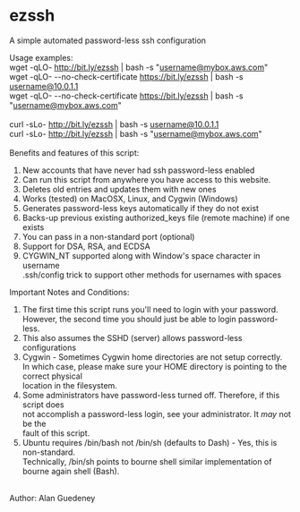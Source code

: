 # ezssh
A simple automated password-less ssh configuration

Usage examples:<br>
wget -qLO- http://bit.ly/ezssh | bash -s "<username@mybox.aws.com>"<br>
wget -qLO- --no-check-certificate https://bit.ly/ezssh | bash -s username@10.0.1.1<br>
wget -qLO- --no-check-certificate https://bit.ly/ezssh | bash -s "<username@mybox.aws.com>"<br>
<br>
curl -sLo- http://bit.ly/ezssh | bash -s username@10.0.1.1<br>
curl -sLo- http://bit.ly/ezssh | bash -s "<username@mybox.aws.com>"<br>
<br>
Benefits and features of this script:<br>
 1. New accounts that have never had ssh password-less enabled<br>
 2. Can run this script from anywhere you have access to this website.<br>
 3. Deletes old entries and updates them with new ones<br>
 4. Works (tested) on MacOSX, Linux, and Cygwin (Windows)<br>
 5. Generates password-less keys automatically if they do not exist<br>
 6. Backs-up previous existing authorized_keys file (remote machine) if one exists<br>
 7. You can pass in a non-standard port (optional)<br>
 8. Support for DSA, RSA, and ECDSA<br>
 9. CYGWIN_NT supported along with Window's space character in username<br>
    .ssh/config trick to support other methods for usernames with spaces<br>

Important Notes and Conditions:<br>
 1.  The first time this script runs you'll need to login with your password.<br>
     However, the second time you should just be able to login password-less.<br>
 2.  This also assumes the SSHD (server) allows password-less configurations<br>
 3.  Cygwin - Sometimes Cygwin home directories are not setup correctly.<br>
     In which case, please make sure your HOME directory is pointing to the correct physical<br>
     location in the filesystem.<br>
 4.  Some administrators have password-less turned off. Therefore, if this script does<br>
     not accomplish a password-less login, see your administrator. It *may* not be the<br>
     fault of this script.<br>
 5.  Ubuntu requires /bin/bash not /bin/sh (defaults to Dash) - Yes, this is non-standard.<br>
     Technically, /bin/sh points to bourne shell similar implementation of bourne again shell (Bash).<br>
<br>
Author: Alan Guedeney<br>
